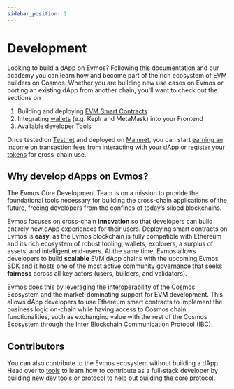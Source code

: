 ```yaml
---
sidebar_position: 2
---
```


# Development

Looking to build a dApp on Evmos? Following this documentation and our academy
you can learn how and become part of the rich ecosystem of EVM builders on
Cosmos. Whether you are building new use cases on Evmos or porting an existing
dApp from another chain, you'll want to check out the sections on

1. Building and deploying [EVM Smart Contracts](./develop/smart-contracts)
2. Integrating [wallets](./develop/wallet-integration) (e.g. Keplr and MetaMask) into your Frontend
4. Available developer [Tools](./tools/index.md)

Once tested on [Testnet](./../develop/testnet) and deployed on [Mainnet](./../develop/mainnet), you can
start [earning an income](./../develop/mainnet#revenue) on transaction fees from interacting with your dApp or
[register your tokens](./../develop/mainnet#token-registration) for cross-chain use.

## Why develop dApps on Evmos?

The Evmos Core Development Team is on a mission to provide the foundational tools necessary for building the cross-chain
applications of the future, freeing developers from the confines of today’s siloed blockchains.

Evmos focuses on cross-chain **innovation** so that developers can build entirely new dApp experiences for their users.
Deploying smart contracts on Evmos is **easy**, as the Evmos blockchain is fully compatible with Ethereum and its rich
ecosystem of robust tooling, wallets, explorers, a surplus of assets, and intelligent end-users. At the same time,
Evmos allows developers to build **scalable** EVM dApp chains with the upcoming Evmos SDK and it hosts one of the
most active community governance that seeks **fairness** across all key actors (users, builders, and validators).

Evmos does this by leveraging the interoperability of the Cosmos Ecosystem and the market-dominating support for EVM
development. This allows dApp developers to use Ethereum smart contracts to implement the business logic on-chain
while having access to Cosmos chain functionalities, such as exchanging value with the rest of the Cosmos Ecosystem
through the Inter Blockchain Communication Protocol (IBC).

## Contributors

You can also contribute to the Evmos ecosystem without building a dApp. Head over to [tools](./tools/index.md) to learn
how to contribute as a full-stack developer by building new dev tools or [protocol](https://docs.evmos.org/protocol) to help
out building the core protocol.

